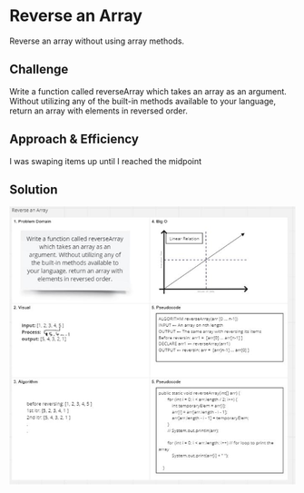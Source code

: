 # Reverse an Array
Reverse an array without using array methods.


## Challenge
Write a function called reverseArray which takes an array as an argument. Without utilizing any of the built-in methods available to your language, return an array with elements in reversed order.

## Approach & Efficiency
I was swaping items up until I reached the midpoint

## Solution
![whiteboard](/assets/arrayReverse.JPG)
